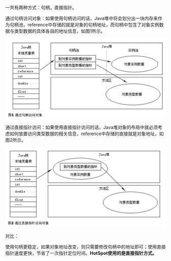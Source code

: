 
一共有两种方式：句柄，直接指针。

通过句柄访问对象：如果使用句柄访问的话，Java堆中将会划分出一块内存来作为句柄池，reference中存储的就是对象的句柄地址，而句柄中包含了对象实例数据与类型数据的具体各自的地址信息，如图1所示。

![](assets/对象的访问定位/通过句柄访问对象.webp)

通过直接指针访问：如果使用直接指针访问的话，Java堆对象的布局中就必须考虑如何放置访问类型数据的相关信息，reference中存储的直接就是对象地址，如图2所示。

![](assets/对象的访问定位/通过直接指针访问对象.webp)

对比：

使用句柄更稳定，如果对象地址改变，则只需要修改句柄中的地址即可；使用直接指针速度更快，节省了一次指针定位时间。**HotSpot使用的是直接指针方式。**
